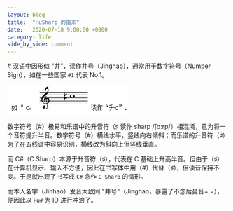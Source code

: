 ```yaml
---
layout: blog
title:  "HuSharp 的由来"
date:   2020-07-18 9:00:00 +0800
category: life
side_by_side: comment
---
```


\# 汉语中因形似 "井"，读作井号（Jinghao），通常用于数字符号（Number Sign），如在一些国家 `#1` 代表 No.1。

![musiceol](/assets/blog_image/2020-07-18-HuSharp-origin/musical_sharp.png)

数字符号（#）极易和乐谱中的升音符（♯ 读作 sharp /ʃɑ:rp/）相混淆，意为将一个音符提升半音。数字符号（#）横线水平，竖线向右倾斜；而乐谱的升音符（♯）为了在五线谱中容易识别，横线改为斜向上但竖线垂直。

而 C#（C Sharp）本源于升音符（♯），代表在 C 基础上升高半音。但由于（♯）在计算机显示、输入不方便，因此在书写体中用（#）代替（♯），但读音保持不变。于是就出现了书写成 `C#` 念作 `C Sharp` 的情形。

而本人名字（Jinhao）发音大致同 "井号"（Jinghao，暴露了不念后鼻音= =），便因此以 `Hu#` 为 ID 进行冲浪了。
